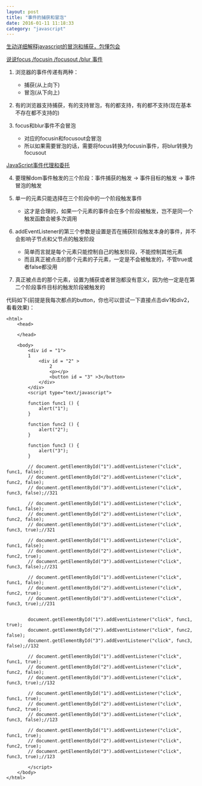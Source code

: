 ```yaml
---
layout: post
title: "事件的捕获和冒泡"
date: 2016-01-11 11:18:33
category: "javascript"
---
```


[生动详细解释javascript的冒泡和捕获，包懂包会](http://www.cnblogs.com/hh54188/archive/2012/02/08/2343357.html)

[说说focus /focusin /focusout /blur 事件](https://segmentfault.com/a/1190000003942014)

1. 浏览器的事件传递有两种：
	- 捕获(从上向下)
	- 冒泡(从下向上)

2. 有的浏览器支持捕获，有的支持冒泡，有的都支持，有的都不支持(现在基本不存在都不支持的)

3. focus和blur事件不会冒泡
	- 对应的focusin和focusout会冒泡
	- 所以如果需要冒泡的话，需要将focus转换为focusin事件，将blur转换为focusout


[JavaScript事件代理和委托](http://www.cnblogs.com/owenChen/archive/2013/02/18/2915521.html)

4. 要理解dom事件触发的三个阶段：事件捕获的触发 -> 事件目标的触发 -> 事件冒泡的触发

5. 单一的元素只能选择在三个阶段中的一个阶段触发事件
	- 这才是合理的，如果一个元素的事件会在多个阶段被触发，岂不是同一个触发函数会被多次调用

6. addEventListener的第三个参数是设置是否在捕获阶段触发本身的事件，并不会影响子节点和父节点的触发阶段
	- 简单而言就是每个元素只能控制自己的触发阶段，不能控制其他元素
	- 而且真正被点击的那个元素的子元素，一定是不会被触发的，不管true或者false都没用

7. 真正被点击的那个元素，设置为捕获或者冒泡都没有意义，因为他一定是在第二个阶段事件目标的触发阶段被触发的

代码如下(前提是我每次都点的button，你也可以尝试一下直接点击div1和div2，看看效果)：

	<html>
		<head>
			
		</head>

		<body>
			<div id = "1">
			1
				<div id = "2" >
					2
					<p></p>
					<button id = "3" >3</button>
				</div>
			</div>
			<script type="text/javascript">

			function func1 () {
				alert("1");
			}

			function func2 () {
				alert("2");
			}

			function func3 () {
				alert("3");
			}

			// document.getElementById("1").addEventListener("click", func1, false);
			// document.getElementById("2").addEventListener("click", func2, false);
			// document.getElementById("3").addEventListener("click", func3, false);//321

			// document.getElementById("1").addEventListener("click", func1, false);
			// document.getElementById("2").addEventListener("click", func2, false);
			// document.getElementById("3").addEventListener("click", func3, true);//321

			// document.getElementById("1").addEventListener("click", func1, false);
			// document.getElementById("2").addEventListener("click", func2, true);
			// document.getElementById("3").addEventListener("click", func3, false);//231

			// document.getElementById("1").addEventListener("click", func1, false);
			// document.getElementById("2").addEventListener("click", func2, true);
			// document.getElementById("3").addEventListener("click", func3, true);//231


			document.getElementById("1").addEventListener("click", func1, true);
			document.getElementById("2").addEventListener("click", func2, false);
			document.getElementById("3").addEventListener("click", func3, false);//132

			// document.getElementById("1").addEventListener("click", func1, true);
			// document.getElementById("2").addEventListener("click", func2, false);
			// document.getElementById("3").addEventListener("click", func3, true);//132

			// document.getElementById("1").addEventListener("click", func1, true);
			// document.getElementById("2").addEventListener("click", func2, true);
			// document.getElementById("3").addEventListener("click", func3, false);//123

			// document.getElementById("1").addEventListener("click", func1, true);
			// document.getElementById("2").addEventListener("click", func2, true);
			// document.getElementById("3").addEventListener("click", func3, true);//123

			</script>
		</body>
	</html>



